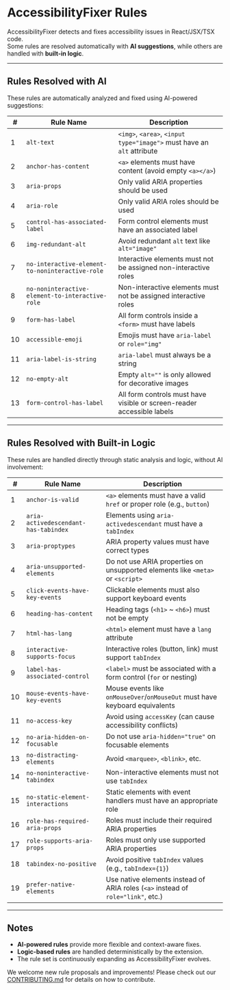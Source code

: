 # AccessibilityFixer Rules

AccessibilityFixer detects and fixes accessibility issues in React/JSX/TSX code.  
Some rules are resolved automatically with **AI suggestions**, while others are handled with **built-in logic**.

---

## Rules Resolved with AI

These rules are automatically analyzed and fixed using AI-powered suggestions:

| #   | Rule Name                                       | Description                                                            |
| --- | ----------------------------------------------- | ---------------------------------------------------------------------- |
| 1   | `alt-text`                                      | `<img>`, `<area>`, `<input type="image">` must have an `alt` attribute |
| 2   | `anchor-has-content`                            | `<a>` elements must have content (avoid empty `<a></a>`)               |
| 3   | `aria-props`                                    | Only valid ARIA properties should be used                              |
| 4   | `aria-role`                                     | Only valid ARIA roles should be used                                   |
| 5   | `control-has-associated-label`                  | Form control elements must have an associated label                    |
| 6   | `img-redundant-alt`                             | Avoid redundant `alt` text like `alt="image"`                          |
| 7   | `no-interactive-element-to-noninteractive-role` | Interactive elements must not be assigned non-interactive roles        |
| 8   | `no-noninteractive-element-to-interactive-role` | Non-interactive elements must not be assigned interactive roles        |
| 9   | `form-has-label`                                | All form controls inside a `<form>` must have labels                   |
| 10  | `accessible-emoji`                              | Emojis must have `aria-label` or `role="img"`                          |
| 11  | `aria-label-is-string`                          | `aria-label` must always be a string                                   |
| 12  | `no-empty-alt`                                  | Empty `alt=""` is only allowed for decorative images                   |
| 13  | `form-control-has-label`                        | All form controls must have visible or screen-reader accessible labels |

---

## Rules Resolved with Built-in Logic

These rules are handled directly through static analysis and logic, without AI involvement:

| #   | Rule Name                            | Description                                                                      |
| --- | ------------------------------------ | -------------------------------------------------------------------------------- |
| 1   | `anchor-is-valid`                    | `<a>` elements must have a valid `href` or proper role (e.g., `button`)          |
| 2   | `aria-activedescendant-has-tabindex` | Elements using `aria-activedescendant` must have a `tabIndex`                    |
| 3   | `aria-proptypes`                     | ARIA property values must have correct types                                     |
| 4   | `aria-unsupported-elements`          | Do not use ARIA properties on unsupported elements like `<meta>` or `<script>`   |
| 5   | `click-events-have-key-events`       | Clickable elements must also support keyboard events                             |
| 6   | `heading-has-content`                | Heading tags (`<h1>` ~ `<h6>`) must not be empty                                 |
| 7   | `html-has-lang`                      | `<html>` element must have a `lang` attribute                                    |
| 8   | `interactive-supports-focus`         | Interactive roles (button, link) must support `tabIndex`                         |
| 9   | `label-has-associated-control`       | `<label>` must be associated with a form control (`for` or nesting)              |
| 10  | `mouse-events-have-key-events`       | Mouse events like `onMouseOver`/`onMouseOut` must have keyboard equivalents      |
| 11  | `no-access-key`                      | Avoid using `accessKey` (can cause accessibility conflicts)                      |
| 12  | `no-aria-hidden-on-focusable`        | Do not use `aria-hidden="true"` on focusable elements                            |
| 13  | `no-distracting-elements`            | Avoid `<marquee>`, `<blink>`, etc.                                               |
| 14  | `no-noninteractive-tabindex`         | Non-interactive elements must not use `tabIndex`                                 |
| 15  | `no-static-element-interactions`     | Static elements with event handlers must have an appropriate role                |
| 16  | `role-has-required-aria-props`       | Roles must include their required ARIA properties                                |
| 17  | `role-supports-aria-props`           | Roles must only use supported ARIA properties                                    |
| 18  | `tabindex-no-positive`               | Avoid positive `tabIndex` values (e.g., `tabIndex={1}`)                          |
| 19  | `prefer-native-elements`             | Use native elements instead of ARIA roles (`<a>` instead of `role="link"`, etc.) |

---

## Notes

- **AI-powered rules** provide more flexible and context-aware fixes.
- **Logic-based rules** are handled deterministically by the extension.
- The rule set is continuously expanding as AccessibilityFixer evolves.

We welcome new rule proposals and improvements!
Please check out our [CONTRIBUTING.md](.docs/RULES.md) for details on how to contribute.

